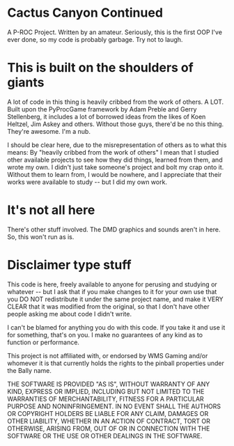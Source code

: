 Cactus Canyon Continued
=======================

A P-ROC Project.  Written by an amateur.  Seriously, this is the first OOP I've ever
done, so my code is probably garbage.  Try not to laugh.

This is built on the shoulders of giants
========================================

A lot of code in this thing is heavily cribbed from the work of others. A LOT. Built
upon the PyProcGame framework by Adam Preble and Gerry Stellenberg,  it includes a lot
of borrowed ideas from the likes of Koen Heltzel, Jim Askey and others.  Without those
guys, there'd be no this thing.  They're awesome. I'm a nub.

I should be clear here, due to the misrepresentation of others as to what this means:
By "heavily cribbed from the work of others" I mean that I studied other available projects
to see how they did things, learned from them, and wrote my own.  I didn't just take
someone's project and bolt my crap onto it.  Without them to learn from, I would be
nowhere, and I appreciate that their works were available to study -- but I did my own
work.

It's not all here
=================

There's other stuff involved.  The DMD graphics and sounds aren't in here.  So, this
won't run as is.

Disclaimer type stuff
=====================

This code is here, freely available to anyone for perusing and studying or whatever -- but
I ask that if you make changes to it for your own use that you DO NOT redistribute it
under the same project name, and make it VERY CLEAR that it was modified from the original,
so that I don't have other people asking me about code I didn't write.

I can't be blamed for anything you do with this code.  If you take it and use it for
something, that's on you. I make no guarantees of any kind as to function or performance.

This project is not affiliated with, or endorsed by WMS Gaming and/or whomever it is
that currently holds the rights to the pinball properties under the Bally name.

THE SOFTWARE IS PROVIDED "AS IS", WITHOUT WARRANTY OF ANY KIND, EXPRESS OR
IMPLIED, INCLUDING BUT NOT LIMITED TO THE WARRANTIES OF MERCHANTABILITY,
FITNESS FOR A PARTICULAR PURPOSE AND NONINFRINGEMENT. IN NO EVENT SHALL THE
AUTHORS OR COPYRIGHT HOLDERS BE LIABLE FOR ANY CLAIM, DAMAGES OR OTHER
LIABILITY, WHETHER IN AN ACTION OF CONTRACT, TORT OR OTHERWISE, ARISING FROM,
OUT OF OR IN CONNECTION WITH THE SOFTWARE OR THE USE OR OTHER DEALINGS IN
THE SOFTWARE.